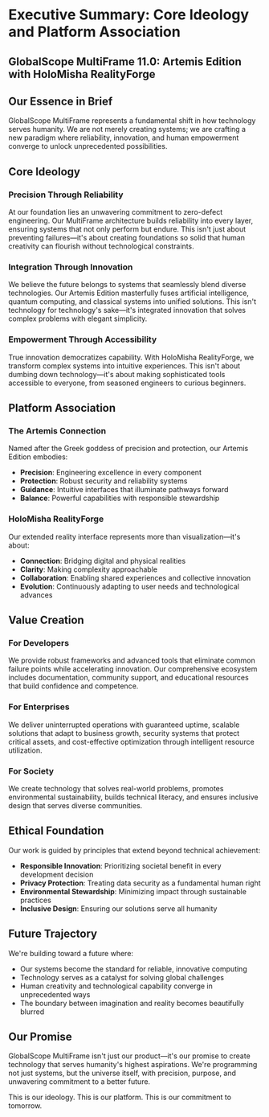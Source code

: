 # Executive Summary: Core Ideology and Platform Association
## GlobalScope MultiFrame 11.0: Artemis Edition with HoloMisha RealityForge

## Our Essence in Brief

GlobalScope MultiFrame represents a fundamental shift in how technology serves humanity. We are not merely creating systems; we are crafting a new paradigm where reliability, innovation, and human empowerment converge to unlock unprecedented possibilities.

## Core Ideology

### Precision Through Reliability
At our foundation lies an unwavering commitment to zero-defect engineering. Our MultiFrame architecture builds reliability into every layer, ensuring systems that not only perform but endure. This isn't just about preventing failures—it's about creating foundations so solid that human creativity can flourish without technological constraints.

### Integration Through Innovation
We believe the future belongs to systems that seamlessly blend diverse technologies. Our Artemis Edition masterfully fuses artificial intelligence, quantum computing, and classical systems into unified solutions. This isn't technology for technology's sake—it's integrated innovation that solves complex problems with elegant simplicity.

### Empowerment Through Accessibility
True innovation democratizes capability. With HoloMisha RealityForge, we transform complex systems into intuitive experiences. This isn't about dumbing down technology—it's about making sophisticated tools accessible to everyone, from seasoned engineers to curious beginners.

## Platform Association

### The Artemis Connection
Named after the Greek goddess of precision and protection, our Artemis Edition embodies:
- **Precision**: Engineering excellence in every component
- **Protection**: Robust security and reliability systems
- **Guidance**: Intuitive interfaces that illuminate pathways forward
- **Balance**: Powerful capabilities with responsible stewardship

### HoloMisha RealityForge
Our extended reality interface represents more than visualization—it's about:
- **Connection**: Bridging digital and physical realities
- **Clarity**: Making complexity approachable
- **Collaboration**: Enabling shared experiences and collective innovation
- **Evolution**: Continuously adapting to user needs and technological advances

## Value Creation

### For Developers
We provide robust frameworks and advanced tools that eliminate common failure points while accelerating innovation. Our comprehensive ecosystem includes documentation, community support, and educational resources that build confidence and competence.

### For Enterprises
We deliver uninterrupted operations with guaranteed uptime, scalable solutions that adapt to business growth, security systems that protect critical assets, and cost-effective optimization through intelligent resource utilization.

### For Society
We create technology that solves real-world problems, promotes environmental sustainability, builds technical literacy, and ensures inclusive design that serves diverse communities.

## Ethical Foundation

Our work is guided by principles that extend beyond technical achievement:
- **Responsible Innovation**: Prioritizing societal benefit in every development decision
- **Privacy Protection**: Treating data security as a fundamental human right
- **Environmental Stewardship**: Minimizing impact through sustainable practices
- **Inclusive Design**: Ensuring our solutions serve all humanity

## Future Trajectory

We're building toward a future where:
- Our systems become the standard for reliable, innovative computing
- Technology serves as a catalyst for solving global challenges
- Human creativity and technological capability converge in unprecedented ways
- The boundary between imagination and reality becomes beautifully blurred

## Our Promise

GlobalScope MultiFrame isn't just our product—it's our promise to create technology that serves humanity's highest aspirations. We're programming not just systems, but the universe itself, with precision, purpose, and unwavering commitment to a better future.

This is our ideology. This is our platform. This is our commitment to tomorrow.
